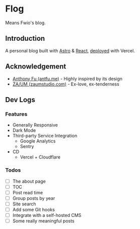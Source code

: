 # Flog

Means Fwio's blog.

## Introduction

A personal blog built with [Astro](https://astro.build/) & [React](https://reactjs.org/), [deployed](https://www.fwio.me) with Vercel.

## Acknowledgement

- [Anthony Fu (antfu.me)](https://antfu.me/) - Highly inspired by its design
- [ZA/UM (zaumstudio.com)](https://zaumstudio.com/) - Ex-love, ex-tenderness

## Dev Logs

### Features

- Generally Responsive
- Dark Mode
- Third-party Service Integration
  - Google Analytics
  - Sentry
- CD
  - Vercel + Cloudflare

### Todos

- [ ] The about page
- [ ] TOC
- [ ] Post read time
- [ ] Group posts by year
- [ ] Site search
- [ ] Add some Git hooks
- [ ] Integrate with a self-hosted CMS
- [ ] Some really meaningful posts
